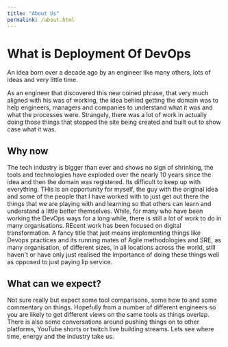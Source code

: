 ```yaml
---
title: "About Us"
permalink: /about.html
---
```


# What is Deployment Of DevOps

An idea born over a decade ago by an engineer like many others, lots of ideas and very little time.

As an engineer that discovered this new coined phrase, that very much aligned with his was of working, the idea behind getting the domain was to help engineers, managers and companies to understand what it was and what the processes were. Strangely, there was a lot of work in actually doing those things that stopped the site being created and built out to show case what it was.

## Why now

The tech industry is bigger than ever and shows no sign of shrinking, the tools and technologies have exploded over the nearly 10 years since the idea and then the domain was registered. Its difficult to keep up with everything. THis is an opportunity for myself, the guy with the original idea and some of the people that I have worked with to just get out there the things that we are playing with and learning so that others can learn and understand a little better themselves. While, for many who have been working the DevOps ways for a long while, there is still a lot of work to do in many organisations. REcent work has been focused on digital transformation. A fancy title that just means implementing things like Devops practices and its running mates of Agile methodologies and SRE, as many organisation, of different sizes, in all locations across the world, still haven't or have only just realised the importance of doing these things well as opposed to just paying lip service.

## What can we expect?

Not sure really but expect some tool comparisons, some how to and some commentary on things. Hopefully from a number of different engineers so you are likely to get different views on the same tools as things overlap. There is also some conversations around pushing things on to other platforms, YouTube shorts or twitch live building streams. Lets see where time, energy and the industry take us.
